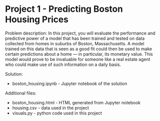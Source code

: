 # Project 1 - Predicting Boston Housing Prices

Problem description: In this project, you will evaluate the performance and predictive power of a model that has been trained and tested on data collected from homes in suburbs of Boston, Massachusetts. A model trained on this data that is seen as a good fit could then be used to make certain predictions about a home — in particular, its monetary value. This model would prove to be invaluable for someone like a real estate agent who could make use of such information on a daily basis.

Solution:

* boston_housing.ipynb - Jupyter notebook of the solution

Additional files:

* boston_housing.html - HTML generated from Jupyter notebook
* housing.csv - data used in the project
* visuals.py - python code used in this project
